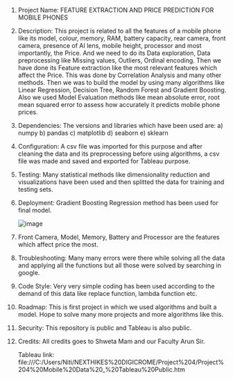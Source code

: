 1) Project Name: FEATURE EXTRACTION AND PRICE PREDICTION FOR MOBILE PHONES
   
2) Description: This project is related to all the features of a mobile phone like its model, colour, memory, RAM, battery capacity, rear camera, front camera, presence of AI lens,  mobile height,
   processor and most importantly, the Price. And we need to do its Data exploration, Data preprocessing like Missing values, Outliers, Ordinal encoding. Then we have done its Feature extraction like
   the most relevant features which affect the Price. This was done by Correlation Analysis and many other methods. Then we was to build the model by using many algorithms like Linear Regression,
   Decision Tree, Random Forest and Gradient Boosting. Also we used Model Evaluation methods like mean absolute error, root mean squared error to assess how accurately it predicts mobile phone prices.
   
3) Dependencies: The versions and libraries which have been used are:
   a)  numpy
   b) pandas
   c) matplotlib
   d) seaborn
   e) sklearn
   
4) Configuration: A csv file was imported for this purpose and after cleaning the data and its preprocessing before using algorithms, a csv file was made and saved and exported for Tableau purpose.

5) Testing: Many statistical methods like dimensionality reduction and visualizations have been used and then splitted the data for training and testing sets.

6) Deployment: Gradient Boosting Regression method has been used for final model.

   ![image](https://github.com/nitimasaigal/Project-4---Price-Prediction-for-Mobile-Phones/assets/146649752/d61723b3-7e54-4826-9a58-21eb9642af68)

7) Front Camera, Model, Memory, Battery and Processor are the features which affect price the most.

8) Troubleshooting: Many many errors were there while solving all the data and applying all the functions but all those were solved by searching in google.

9) Code Style: Very very simple coding has been used according to the demand of this data like replace function, lambda function etc.

10) Roadmap: This is first project in which we used algorithms and built a model. Hope to solve many more projects and more algorithms like this.

11) Security: This repository is public and Tableau is also public.

12) Credits: All credits goes to Shweta Mam and our Faculty Arun Sir.

    Tableau link: file:///C:/Users/Niti/NEXTHIKES%20DIGICROME/Project%204/Project%204%20Mobile%20Data%20_%20Tableau%20Public.htm
